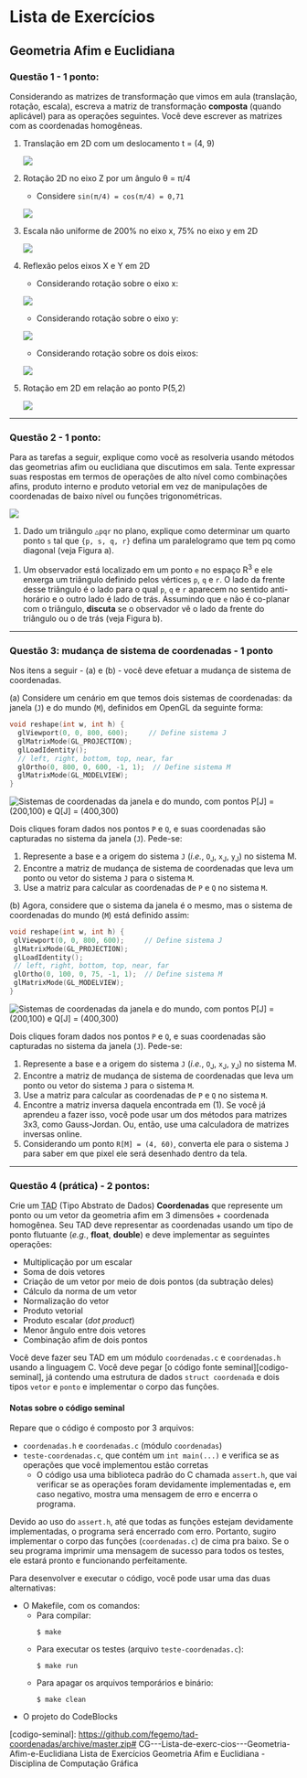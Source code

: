 # Lista de Exercícios
## Geometria Afim e Euclidiana

### **Questão 1** - 1 ponto:

Considerando as matrizes de transformação que vimos em aula (translação,
rotação, escala), escreva a matriz de transformação
**composta** (quando aplicável) para as operações seguintes. Você deve
escrever as matrizes com as coordenadas homogêneas.

1. Translação em 2D com um deslocamento t = (4, 9)

    ![](images/MatrizA.png)
1. Rotação 2D no eixo Z por um ângulo &theta; = π/4
   - Considere `sin(π/4) = cos(π/4) = 0,71`

    ![](images/MatrizB.png)
1. Escala não uniforme de 200% no eixo x, 75% no eixo y em 2D

    ![](images/MatrizC.png)
1. Reflexão pelos eixos X e Y em 2D
    - Considerando rotação sobre o eixo x:

    ![](images/MatrizDa.png)
    - Considerando rotação sobre o eixo y:

    ![](images/MatrizDb.png)
    - Considerando rotação sobre os dois eixos:

    ![](images/MatrizDc.png)
1. Rotação em 2D em relação ao ponto P(5,2)
    
    ![](images/MatrizE.png)

    

---
### **Questão 2** - 1 ponto:

Para as tarefas a seguir, explique como você as resolveria usando métodos das
geometrias afim ou euclidiana que discutimos em sala. Tente expressar suas
respostas em termos de operações de alto nível como combinações afins, produto
interno e produto vetorial em vez de manipulações de coordenadas de baixo
nível ou funções trigonométricas.

![](images/geoafim-ab.png)

1. Dado um triângulo `△pqr` no plano, explique como determinar um quarto
ponto `s` tal que `{p, s, q, r}` defina um paralelogramo que tem pq como
diagonal (veja Figura a).
  <!--
    Basta fazer s = q + rp, com rp = p-r, ou
                s = p + rq, com rq = q-r
   -->

1. Um observador está localizado em um ponto `e` no espaço R<sup>3</sup> e
ele enxerga um triângulo definido pelos vértices `p`, `q` e `r`. O lado da
frente desse triângulo é o lado para o qual `p`, `q` e `r` aparecem no
sentido anti-horário e o outro lado é lado de trás. Assumindo que `e` não
é co-planar com o triângulo, **discuta** se o observador vê o lado da
frente do triângulo ou o de trás (veja Figura b).
   <!--
     Achamos a normal n fazendo pq x pr.
     Achamos o vetor pe (e - p)
     Se o ângulo entre n e pe for menor que 90, eles
     o ponto e está olhando para o lado de cima. Se
     o ângulo for maior que 90, está olhando por trás.

     Para achar o ângulo, basta usar produto interno dos
     vetores unitários de n e pe, encontrando o cosseno.
    -->

---
### **Questão 3: mudança de sistema de coordenadas** - 1 ponto

Nos itens a seguir - (a) e (b) - você deve efetuar a mudança de sistema de coordenadas.

(a) Considere um cenário em que temos dois sistemas de coordenadas: da janela
(`J`) e do mundo (`M`), definidos em OpenGL da seguinte forma:

```c
void reshape(int w, int h) {
  glViewport(0, 0, 800, 600);     // Define sistema J
  glMatrixMode(GL_PROJECTION);
  glLoadIdentity();
  // left, right, bottom, top, near, far
  glOrtho(0, 800, 0, 600, -1, 1);  // Define sistema M
  glMatrixMode(GL_MODELVIEW);
}
```

![Sistemas de coordenadas da janela e do mundo, com pontos P[J] = (200,100) e Q[J] = (400,300)](images/sistema-coordenadas-1.png)

Dois cliques foram dados nos pontos `P` e `Q`, e suas coordenadas são
capturadas no sistema da janela (`J`). Pede-se:

1. Represente a base e a origem do sistema `J` (_i.e._, `O`<sub>J</sub>,
   `x`<sub>J</sub>, `y`<sub>J</sub>) no sistema M.
   <!--
     Pergunta-se: quantos Xm vale 1 Xj?
     Raciocínio: 800Xm equivalem a 800Xj. Logo, Xj = Xm. Sendo assim,
                 Xj[M] = (1, 0).

                 e quantos Ym vale 1 Yj?
                 600Ym equivalem a 600Yj, mas no sentido contrário. Logo,
                 Yj = -1 Ym. Sendo assim, Yj[M] = (0, -1)

                 e como chegamos em Oj a partir de Om?
                 Precisamos deslocar no sentido Ym 75 vezes. Logo,
                 Oj[M] = (0, 600)

   -->
1. Encontre a matriz de mudança de sistema de coordenadas que leva um ponto
   ou vetor do sistema `J` para o sistema `M`.
   <!--
     Portanto, a matriz de transformação é:
     |  1   0    0  |
     |  0  -1   600 |
     |  0   0    1  |
   -->
1. Use a matriz para calcular as coordenadas de `P` e `Q` no sistema `M`.
   <!--
     Basta multiplicar o vetor coluna de cada ponto pela matriz. Para P:
     |  1   0    0 |   | 200 |   | 200 |
     |  0  -1  600 | x | 100 | = | 500 |
     |  0   0    1 |   |   1 |   |   1 |

     Para Q:
     |  1    0   0 |   | 400 |   | 400 |
     |  0  -1  600 | x | 300 | = | 300 |
     |  0   0    1 |   |   1 |   |   1 |

   -->


(b) Agora, considere que o sistema da janela é o mesmo, mas o sistema de coordenadas do mundo (`M`) está definido assim:

```c
void reshape(int w, int h) {
 glViewport(0, 0, 800, 600);     // Define sistema J
 glMatrixMode(GL_PROJECTION);
 glLoadIdentity();
 // left, right, bottom, top, near, far
 glOrtho(0, 100, 0, 75, -1, 1);  // Define sistema M
 glMatrixMode(GL_MODELVIEW);
}
```

![Sistemas de coordenadas da janela e do mundo, com pontos P[J] = (200,100) e Q[J] = (400,300)](images/sistema-coordenadas-2.png)

Dois cliques foram dados nos pontos `P` e `Q`, e suas coordenadas são
capturadas no sistema da janela (`J`). Pede-se:

1. Represente a base e a origem do sistema `J` (_i.e._, `O`<sub>J</sub>,
   `x`<sub>J</sub>, `y`<sub>J</sub>) no sistema M.
   <!--
     Pergunta-se: quantos Xm vale 1 Xj?
     Raciocínio: 100Xm equivalem a 800Xj. Logo, Xj = 1/8 Xm. Sendo assim,
                 Xj[M] = (1/8, 0).

                 e quantos Ym vale 1 Yj?
                 75Ym equivalem a 600Yj, mas no sentido contrário. Logo,
                 Yj = -1/8 Ym. Sendo assim, Yj[M] = (0, -1/8)

                 e como chegamos em Oj a partir de Om?
                 Precisamos deslocar no sentido Ym 75 vezes. Logo,
                 Oj[M] = (0, 75)

   -->
1. Encontre a matriz de mudança de sistema de coordenadas que leva um ponto
   ou vetor do sistema `J` para o sistema `M`.
   <!--
     Portanto, a matriz de transformação é:
     | 1/8  0    0  |
     |  0 -1/8  75  |
     |  0   0    1  |
   -->
1. Use a matriz para calcular as coordenadas de `P` e `Q` no sistema `M`.
   <!--
     Basta multiplicar o vetor coluna de cada ponto pela matriz. Para P:
     | 1/8  0    0  |   | 200 |   |   25 |
     |  0 -1/8  75  | x | 100 | = | 62,5 |
     |  0   0    1  |   |   1 |   |    1 |

     Para Q:
     | 1/8  0    0  |   | 400 |   |   50 |
     |  0 -1/8  75  | x | 300 | = | 37,5 |
     |  0   0    1  |   |   1 |   |    1 |

   -->
1. Encontre a matriz inversa daquela encontrada em (1). Se você já aprendeu
   a fazer isso, você pode usar um dos métodos para matrizes 3x3, como
   Gauss-Jordan. Ou, então, use uma calculadora de matrizes inversas online.
   <!--
     A matriz inversa M-¹ é:
     | 8   0     0 |
     | 0  -8   600 |
     | 0   0     1 |
   -->
1. Considerando um ponto `R[M] = (4, 60)`, converta ele para o sistema `J`
   para saber em que pixel ele será desenhado dentro da tela.
   <!--
     Para encontrar R, dado em coordenadas do mundo, no sistema da janela,
     basta multiplicar suas coordenadas pela matriz inversa da encontrada:
     | 8   0     0 |   |  4 |   |         32 |   |  32 |
     | 0  -8   600 | x | 60 | = | -480 + 600 | = | 120 |
     | 0   0     1 |   |  1 |   | 1          |   |   1 |

   -->

---
### **Questão 4** (prática) - 2 pontos:

Crie um <abbr title="Tipo Abstrato de Dados">TAD</abbr> (Tipo Abstrato de Dados) **Coordenadas** que represente um ponto ou um vetor da geometria afim em
3 dimensões + coordenada homogênea. Seu TAD deve representar as coordenadas
usando um tipo de ponto flutuante (_e.g._, **float**, **double**) e deve
implementar as seguintes operações:

- Multiplicação por um escalar
- Soma de dois vetores
- Criação de um vetor por meio de dois pontos (da subtração deles)
- Cálculo da norma de um vetor
- Normalização do vetor
- Produto vetorial
- Produto escalar (_dot product_)
- Menor ângulo entre dois vetores
- Combinação afim de dois pontos

Você deve fazer seu TAD em um módulo `coordenadas.c` e `coordenadas.h` usando
a linguagem C. Você deve pegar [o código fonte seminal][codigo-seminal], já
contendo uma estrutura de dados `struct coordenada` e dois tipos `vetor` e
`ponto` e implementar o corpo das funções.

#### Notas sobre o **código seminal**

Repare que o código é composto por 3 arquivos:

- `coordenadas.h` e `coordenadas.c` (módulo `coordenadas`)
- `teste-coordenadas.c`, que contém um `int main(...)` e verifica se as
  operações que você implementou estão corretas
  - O código usa uma biblioteca padrão do C chamada `assert.h`, que vai
    verificar se as operações foram devidamente implementadas e, em caso
    negativo, mostra uma mensagem de erro e encerra o programa.

Devido ao uso do `assert.h`, até que todas as funções estejam devidamente
implementadas, o programa será encerrado com erro. Portanto, sugiro
implementar o corpo das funções (`coordenadas.c`) de cima pra baixo. Se o
seu programa imprimir uma mensagem de sucesso para todos os testes, ele
estará pronto e funcionando perfeitamente.

Para desenvolver e executar o código, você pode usar uma das duas alternativas:

- O Makefile, com os comandos:
  - Para compilar:
    ```
    $ make
    ```
  - Para executar os testes (arquivo `teste-coordenadas.c`):
    ```
    $ make run
    ```
  - Para apagar os arquivos temporários e binário:
    ```
    $ make clean
    ```
- O projeto do CodeBlocks

[codigo-seminal]: https://github.com/fegemo/tad-coordenadas/archive/master.zip# CG---Lista-de-exerc-cios---Geometria-Afim-e-Euclidiana
Lista de Exercícios Geometria Afim e Euclidiana - Disciplina de Computação Gráfica
